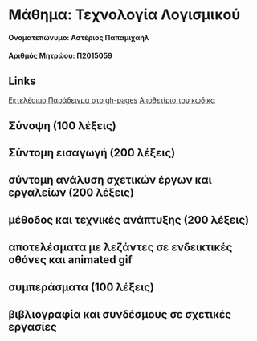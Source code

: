 # Μάθημα: Τεχνολογία Λογισμικού


#### Ονοματεπώνυμο: Αστέριος Παπαμιχαήλ

#### Αριθμός Μητρώου: Π2015059

## Links
[Εκτελέσιμο Παράδειγμα στο gh-pages](https://asteriosp.github.io/D3js-uk-political-donations/)
[Αποθετίριο του κωδικα](https://github.com/AsteriosP/D3js-uk-political-donations)

## Σύνοψη (100 λέξεις)

## Σύντομη εισαγωγή (200 λέξεις)

## σύντομη ανάλυση σχετικών έργων και εργαλείων (200 λέξεις)

## μέθοδος και τεχνικές ανάπτυξης (200 λέξεις)

## αποτελέσματα με λεζάντες σε ενδεικτικές οθόνες και animated gif

## συμπεράσματα (100 λέξεις)

## βιβλιογραφία και συνδέσμους σε σχετικές εργασίες
